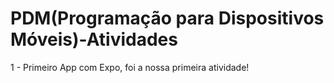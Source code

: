 # PDM(Programação para Dispositivos Móveis)-Atividades
1 - Primeiro App com Expo, foi a nossa primeira atividade!
